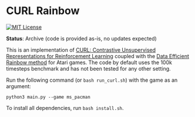 CURL Rainbow
=======
[![MIT License](https://img.shields.io/badge/license-MIT-blue.svg)](LICENSE.md)

**Status**: Archive (code is provided as-is, no updates expected)

This is an implementation of [CURL: Contrastive Unsupervised Representations for
Reinforcement Learning](https://arxiv.org/abs/2004.04136) coupled with the [Data Efficient Rainbow method](https://arxiv.org/abs/1906.05243) for Atari
games. The code by default uses the 100k timesteps benchmark and has not been
tested for any other setting.

Run the following command (or `bash run_curl.sh`) with the game as an argument:

```
python3 main.py --game ms_pacman
```

To install all dependencies, run `bash install.sh`.
